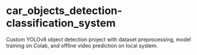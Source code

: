# car_objects_detection-classification_system 
Custom YOLOv8 object detection project with dataset preprocessing, model training on Colab, and offline video prediction on local system.
